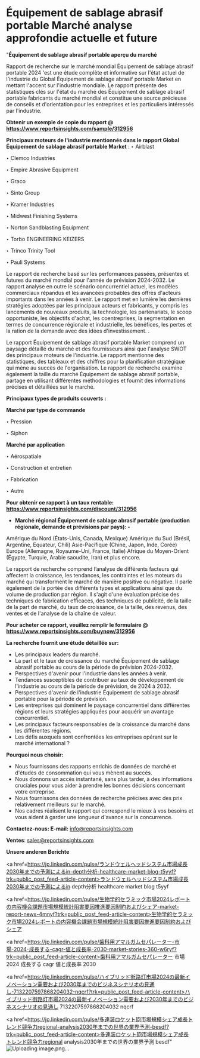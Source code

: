 # Équipement de sablage abrasif portable Marché analyse approfondie actuelle et future

"<strong>Équipement de sablage abrasif portable aperçu du marché</strong>

Rapport de recherche sur le marché mondial Équipement de sablage abrasif portable 2024 'est une étude complète et informative sur l'état actuel de l'industrie du Global Équipement de sablage abrasif portable Market en mettant l'accent sur l'industrie mondiale. Le rapport présente des statistiques clés sur l'état du marché des Équipement de sablage abrasif portable fabricants du marché mondial et constitue une source précieuse de conseils et d'orientation pour les entreprises et les particuliers intéressés par l'industrie.

<strong>Obtenir un exemple de copie du rapport @ <a href=https://www.reportsinsights.com/sample/312956>https://www.reportsinsights.com/sample/312956</a></strong>

<strong>Principaux moteurs de l'industrie mentionnés dans le rapport Global Équipement de sablage abrasif portable Market</strong> :
‣ Airblast

‣ Clemco Industries

‣ Empire Abrasive Equipment

‣ Graco

‣ Sinto Group

‣ Kramer Industries

‣ Midwest Finishing Systems

‣ Norton Sandblasting Equipment

‣ Torbo ENGINEERING KEIZERS

‣ Trinco Trinity Tool

‣ Pauli Systems

Le rapport de recherche basé sur les performances passées, présentes et futures du marché mondial pour l'année de prévision 2024-2032. Le rapport analyse en outre le scénario concurrentiel actuel, les modèles commerciaux répandus et les avancées probables des offres d'acteurs importants dans les années à venir. Le rapport met en lumière les dernières stratégies adoptées par les principaux acteurs et fabricants, y compris les lancements de nouveaux produits, la technologie, les partenariats, le scoop opportuniste, les objectifs d'achat, les coentreprises, la segmentation en termes de concurrence régionale et industrielle, les bénéfices, les pertes et la ration de la demande avec des idées d'investissement. .

Le rapport Équipement de sablage abrasif portable Market comprend un paysage détaillé du marché et des fournisseurs ainsi que l'analyse SWOT des principaux moteurs de l'industrie. Le rapport mentionne des statistiques, des tableaux et des chiffres pour la planification stratégique qui mène au succès de l'organisation. Le rapport de recherche examine également la taille du marché Équipement de sablage abrasif portable, partage en utilisant différentes méthodologies et fournit des informations précises et détaillées sur le marché.

<strong>Principaux types de produits couverts :</strong>

<strong>Marché par type de commande</strong>

‣ Pression

‣ Siphon

<strong>Marché par application</strong>

‣ Aérospatiale

‣ Construction et entretien

‣ Fabrication

‣ Autre

<strong>Pour obtenir ce rapport à un taux rentable: <a href=https://www.reportsinsights.com/discount/312956>https://www.reportsinsights.com/discount/312956</a></strong>
<ul>
  <li><strong>Marché régional Équipement de sablage abrasif portable (production régionale, demande et prévisions par pays): -</strong></li>
</ul>
Amérique du Nord (États-Unis, Canada, Mexique)
Amérique du Sud (Brésil, Argentine, Equateur, Chili)
Asie-Pacifique (Chine, Japon, Inde, Corée)
Europe (Allemagne, Royaume-Uni, France, Italie)
Afrique du Moyen-Orient (Égypte, Turquie, Arabie saoudite, Iran) et plus encore.

Le rapport de recherche comprend l’analyse de différents facteurs qui affectent la croissance, les tendances, les contraintes et les moteurs du marché qui transforment le marché de manière positive ou négative. Il parle également de la portée des différents types et applications ainsi que du volume de production par région. Il s'agit d'une évaluation précise des techniques de fabrication efficaces, des techniques de publicité, de la taille de la part de marché, du taux de croissance, de la taille, des revenus, des ventes et de l'analyse de la chaîne de valeur.

<strong>Pour acheter ce rapport, veuillez remplir le formulaire @   <a href=https://www.reportsinsights.com/buynow/312956>https://www.reportsinsights.com/buynow/312956</a></strong>

<strong>La recherche fournit une étude détaillée sur:</strong>
<ul>
  <li>Les principaux leaders du marché.</li>
  <li>La part et le taux de croissance du marché Équipement de sablage abrasif portable au cours de la période de prévision 2024-2032.</li>
  <li>Perspectives d'avenir pour l'industrie dans les années à venir.</li>
  <li>Tendances susceptibles de contribuer au taux de développement de l'industrie au cours de la période de prévision, de 2024 à 2032.</li>
  <li>Perspectives d'avenir de l'industrie Équipement de sablage abrasif portable pour la période de prévision.</li>
  <li>Les entreprises qui dominent le paysage concurrentiel dans différentes régions et leurs stratégies appliquées pour acquérir un avantage concurrentiel.</li>
  <li>Les principaux facteurs responsables de la croissance du marché dans les différentes régions.</li>
  <li>Les défis auxquels sont confrontées les entreprises opérant sur le marché international ?</li>
</ul>
<strong>Pourquoi nous choisir:</strong>
<ul>
  <li>Nous fournissons des rapports enrichis de données de marché et d'études de consommation qui vous mènent au succès.</li>
  <li>Nous donnons un accès instantané, sans plus tarder, à des informations cruciales pour vous aider à prendre les bonnes décisions concernant votre entreprise.</li>
  <li>Nous fournissons des données de recherche précises avec des prix relativement meilleurs sur le marché.</li>
  <li>Nos cadres réalisent le rapport qui correspond le mieux à vos besoins et vous aident à garder une longueur d'avance sur la concurrence.</li>
</ul>
<strong>Contactez-nous:
</strong><strong>E-mail:</strong> <a href=mailto:info@reportsinsights.com>info@reportsinsights.com</a>

<strong>Ventes</strong>: <a href=mailto:sales@reportsinsights.com>sales@reportsinsights.com</a>

<strong>Unsere anderen Berichte</strong>

<a href=https://jp.linkedin.com/pulse/ランドウェルヘッドシステム市場成長2030年までの予測によるin-depth分析-healthcare-market-blog-t5yyf?trk=public_post_feed-article-content>ランドウェルヘッドシステム市場成長2030年までの予測によるin depth分析 healthcare market blog t5yyf</a>

<a href=https://jp.linkedin.com/pulse/生物学的セラミック市場2024レポートの内容機会課題市場規模統計阻害要因推進要因制約およびシェア-market-report-news-4mnyf?trk=public_post_feed-article-content>生物学的セラミック市場2024レポートの内容機会課題市場規模統計阻害要因推進要因制約およびシェア</a>

<a href=https://jp.linkedin.com/pulse/歯科用アマルガムセパレーター-市場-2024-成長する-cagr-値と成長率-2030-market-stories-360-w6ryf?trk=public_post_feed-article-content>歯科用アマルガムセパレーター 市場 2024 成長する cagr 値と成長率 2030</a>

<a href=https://jp.linkedin.com/pulse/ハイブリッド街路灯市場2024の最新イノベーション需要および2030年までのビジネスシナリオの見通し-7132207597868204032-nqcrf?trk=public_post_feed-article-content>ハイブリッド街路灯市場2024の最新イノベーション需要および2030年までのビジネスシナリオの見通し 7132207597868204032 nqcrf</a>

<a href=https://jp.linkedin.com/pulse/多連装ロケット砲市場規模シェア成長トレンド競争力regional-analysis2030年までの世界の業界予測-besdf?trk=public_post_feed-article-content>多連装ロケット砲市場規模シェア成長トレンド競争力regional analysis2030年までの世界の業界予測 besdf</a>"
![Uploading image.png…]()
